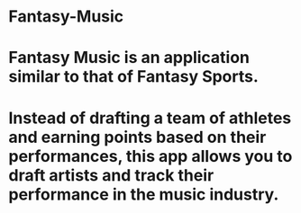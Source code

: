 # Fantasy-Music
# Fantasy Music is an application similar to that of Fantasy Sports. 
# Instead of drafting a team of athletes and earning points based on their performances, this app allows you to draft artists and track their performance in the music industry. 
